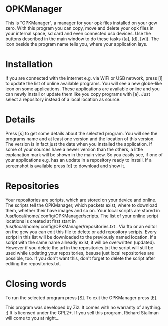 OPKManager
==========

This is "OPKManager", a manager for your opk files installed on your gcw zero. With this program you can copy, move and delete your opk files in your internal space, sd card and even connected usb devices. Use the buttons described in the main window to do these tasks ([a], [d], [w]). The icon beside the program name tells you, where your application lays.

Installation
============

If you are connected with the internet e.g. via WiFi or USB network, press [l] to update the list of online available programs. You will see a new globe-like icon on some applications. These applications are available online and you can newly install or update them like you copy programs with [a]. Just select a repository instead of a local location as source.

Details
=======

Press [s] to get some details about the selected program. You will see the programs name and at least
one version and the location of this version. The version is in fact just the date when you installed the application. If some of your sources have a newer version than the others, a little explanation mark will be shown in the main view. So you easily see, if one of your applications e.g. has an update in a repository ready to install. If a screenshot is available press [d] to download and show it.

Repositories
============

Your repositories are scripts, which are stored on your device and online. The scripts tell the OPKManager, which packets exist, where to download them, whether their have images and so on. Your local scripts are stored in /usr/local/home/.config/OPKManager/scripts. The list of your online script locations is created at first start in /usr/local/home/.config/OPKManager/repositories.txt . Via ftp or an editor on the gcw you can edit this file to delete or add repository scripts. Every script in this list will be downloaded to the previously named location. If a script with the same name
allready exist, it will be overwritten (updated). However if you delete the url in the repositories.txt the script will still be used while updating your repositories, beause just local repositories are possible, too. If you don't want this, don't forget to delete the script after editing the repositories.txt.

Closing words
=============

To run the selected program press [S]. To exit the OPKManager press [E].

This program was developed by Ziz. It comes with no warranty of anything. ;) It is licensed under the GPL2+. If you sell this program, Richard Stallman will come to you at night...
